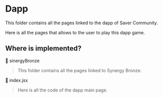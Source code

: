 # Dapp

This folder contains all the pages linked to the dapp of Saver Community.

Here is all the pages that allows to the user to play this dapp game.

## Where is implemented?
📁 sinergyBronze
> This folder contains all the pages linked to Synergy Bronze.

📄 index.jsx
> Here is all the code of the dapp main page.